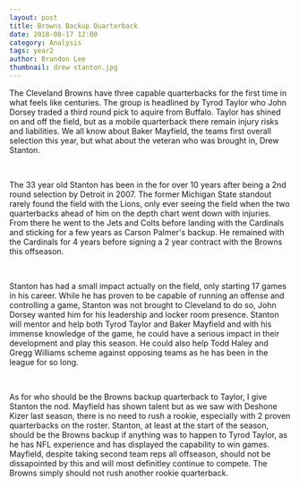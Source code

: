 ```yaml
---
layout: post
title: Browns Backup Quarterback
date: 2018-08-17 12:00
category: Analysis
tags: year2
author: Brandon Lee
thumbnail: drew stanton.jpg
---
```


The Cleveland Browns have three capable quarterbacks for the first time in what feels like centuries. The group is headlined by Tyrod Taylor who John Dorsey traded a third round pick to aquire from Buffalo. Taylor has shined on and off the field, but as a mobile quarterback there remain injury risks and liabilities. We all know about Baker Mayfield, the teams first overall selection this year, but what about the veteran who was brought in, Drew Stanton.

<br>

The 33 year old Stanton has been in the for over 10 years after being a 2nd round selection by Detroit in 2007. The former Michigan State standout rarely found the field with the Lions, only ever seeing the field when the two quarterbacks ahead of him on the depth chart went down with injuries. From there he went to the Jets and Colts before landing with the Cardinals and sticking for a few years as Carson Palmer's backup. He remained with the Cardinals for 4 years before signing a 2 year contract with the Browns this offseason. 

<br>

Stanton has had a small impact actually on the field, only starting 17 games in his career. While he has proven to be capable of running an offense and controlling a game, Stanton was not brought to Cleveland to do so, John Dorsey wanted him for his leadership and locker room presence. Stanton will mentor and help both Tyrod Taylor and Baker Mayfield and with his immense knowledge of the game, he could have a serious impact in their development and play this season. He could also help Todd Haley and Gregg Williams scheme against opposing teams as he has been in the league for so long.

<br>

As for who should be the Browns backup quarterback to Taylor, I give Stanton the nod. Mayfield has shown talent but as we saw with Deshone Kizer last season, there is no need to rush a rookie, especially with 2 proven quarterbacks on the roster. Stanton, at least at the start of the season, should be the Browns backup if anything was to happen to Tyrod Taylor, as he has NFL experience and has displayed the capability to win games. Mayfield, despite taking second team reps all offseason, should not be dissapointed by this and will most definitley continue to compete. The Browns simply should not rush another rookie quarterback.

